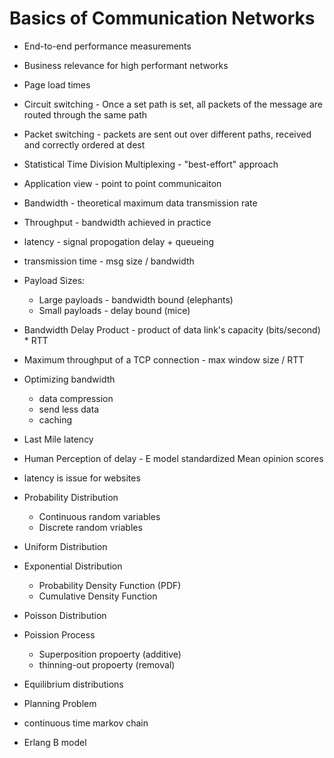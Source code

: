 # Basics of Communication Networks

* End-to-end performance measurements
* Business relevance for high performant networks
* Page load times
* Circuit switching - Once a set path is set, all packets of the message are routed through the same path
* Packet switching - packets are sent out over different paths, received and correctly ordered at dest
* Statistical Time Division Multiplexing - "best-effort" approach
* Application view - point to point communicaiton
* Bandwidth - theoretical maximum data transmission rate
* Throughput - bandwidth achieved in practice
* latency - signal propogation delay + queueing
* transmission time - msg size / bandwidth
* Payload Sizes:
    * Large payloads - bandwidth bound (elephants)
    * Small payloads - delay bound (mice)
* Bandwidth Delay Product - product of data link's capacity (bits/second) * RTT
* Maximum throughput of a TCP connection - max window size / RTT
* Optimizing bandwidth
    * data compression
    * send less data
    * caching
* Last Mile latency
* Human Perception of delay - E model standardized Mean opinion scores
* latency is issue for websites


* Probability Distribution
    * Continuous random variables
    * Discrete random vriables
* Uniform Distribution
* Exponential Distribution
    * Probability Density Function (PDF)
    * Cumulative Density Function
* Poisson Distribution
* Poission Process
    * Superposition propoerty (additive)
    * thinning-out propoerty (removal)
* Equilibrium distributions
* Planning Problem
* continuous time markov chain
* Erlang B model



